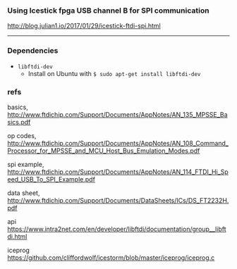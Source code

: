 
### Using Icestick fpga USB channel B for SPI communication

http://blog.julian1.io/2017/01/29/icestick-ftdi-spi.html

----
### Dependencies
- `libftdi-dev`
	- Install on Ubuntu with `$ sudo apt-get install libftdi-dev`


### refs 
basics,
  http://www.ftdichip.com/Support/Documents/AppNotes/AN_135_MPSSE_Basics.pdf

op codes,
  http://www.ftdichip.com/Support/Documents/AppNotes/AN_108_Command_Processor_for_MPSSE_and_MCU_Host_Bus_Emulation_Modes.pdf

spi example,
  http://www.ftdichip.com/Support/Documents/AppNotes/AN_114_FTDI_Hi_Speed_USB_To_SPI_Example.pdf

data sheet,
  http://www.ftdichip.com/Support/Documents/DataSheets/ICs/DS_FT2232H.pdf

api
  https://www.intra2net.com/en/developer/libftdi/documentation/group__libftdi.html

iceprog
  https://github.com/cliffordwolf/icestorm/blob/master/iceprog/iceprog.c

